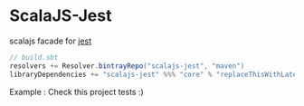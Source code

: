 # ScalaJS-Jest

scalajs facade for [jest](https://facebook.github.io/jest/)

```scala
// build.sbt
resolvers += Resolver.bintrayRepo("scalajs-jest", "maven")
libraryDependencies += "scalajs-jest" %%% "core" % "replaceThisWithLatestVersionNumberFromReleaseTags"
```

Example : Check this project tests :) 